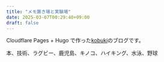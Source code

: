```yaml
---
title: "メモ置き場と実験場"
date: 2025-03-07T00:29:40+09:00
draft: false
---
```



Cloudflare Pages + Hugo で作った[kobuki](https://x.com/RiKobuki)のブログです。

本、技術、ラグビー、鹿児島、キノコ、ハイキング、水泳、野球